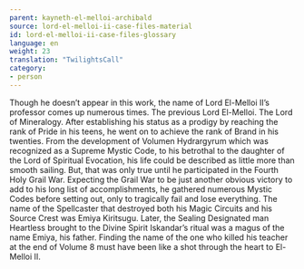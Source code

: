 ```yaml
---
parent: kayneth-el-melloi-archibald
source: lord-el-melloi-ii-case-files-material
id: lord-el-melloi-ii-case-files-glossary
language: en
weight: 23
translation: "TwilightsCall"
category:
- person
---
```


Though he doesn’t appear in this work, the name of Lord El-Melloi II’s professor comes up numerous times.
The previous Lord El-Melloi. The Lord of Mineralogy. After establishing his status as a prodigy by reaching the rank of Pride in his teens, he went on to achieve the rank of Brand in his twenties. From the development of Volumen Hydrargyrum which was recognized as a Supreme Mystic Code, to his betrothal to the daughter of the Lord of Spiritual Evocation, his life could be described as little more than smooth sailing.
But, that was only true until he participated in the Fourth Holy Grail War.
Expecting the Grail War to be just another obvious victory to add to his long list of accomplishments, he gathered numerous Mystic Codes before setting out, only to tragically fail and lose everything.
The name of the Spellcaster that destroyed both his Magic Circuits and his Source Crest was Emiya Kiritsugu.
Later, the Sealing Designated man Heartless brought to the Divine Spirit Iskandar’s ritual was a magus of the name Emiya, his father. Finding the name of the one who killed his teacher at the end of Volume 8 must have been like a shot through the heart to El-Melloi II.
